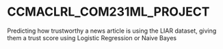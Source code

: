 # CCMACLRL_COM231ML_PROJECT
Predicting how trustworthy a news article is using the LIAR dataset, giving them a trust score using Logistic Regression or Naive Bayes
